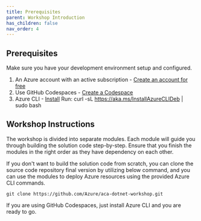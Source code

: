 ```yaml
---
title: Prerequisites  
parent: Workshop Introduction
has_children: false
nav_order: 4
---
```


## Prerequisites

Make sure you have your development environment setup and configured.

 1. An Azure account with an active subscription - [Create an account for free](https://azure.microsoft.com/free/?ref=microsoft.com&utm_source=microsoft.com&utm_medium=docs&utm_campaign=visualstudio)
 2. Use GitHub Codespaces - [Create a Codespace](https://docs.github.com/en/codespaces/developing-in-codespaces/creating-a-codespace)
 3. Azure CLI - [Install](https://docs.microsoft.com/cli/azure/install-azure-cli)
    Run: curl -sL https://aka.ms/InstallAzureCLIDeb | sudo bash

## Workshop Instructions
 
The workshop is divided into separate modules. Each module will guide you through building the solution code step-by-step. Ensure that you finish the modules in the right order as they have dependency on each other.

If you don't want to build the solution code from scratch, you can clone the source code repository final version by utilizing below command, and you can use the modules to deploy Azure resources using the provided Azure CLI commands.

```shell
git clone https://github.com/Azure/aca-dotnet-workshop.git
```

If you are using GitHub Codespaces, just install Azure CLI and you are ready to go.
